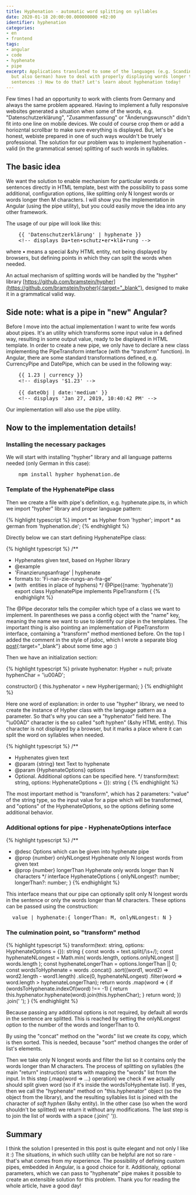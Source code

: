 ```yaml
---
title: Hyphenation - automatic word splitting on syllables
date: 2020-01-18 20:00:00.000000000 +02:00
identifier: hyphenation
categories:
- en
- frontend
tags:
- angular
- code
- hyphenate
- pipe
excerpt: Applications translated to some of the languages (e.g. Scandinavian,
  but also German) have to deal with properly displaying words longer than many
  sentences :) How to do that? Let's learn about hyphenation today!
---
```

Few times I had an opportunity to work with clients from Germany and always
the same problem appeared. Having to implement a fully responsive websites
generated a situation when some of the words, e.g. "Datenschutzerklärung",
"Zusammenfassung" or "Änderungswunsch" didn't fit into one line on mobile devices.
We could of course crop them or add a horiozntal scrollbar to make sure everything
is displayed. But, let's be honest, webiste prepared in one of such ways wouldn't
be truely professional. The solution for our problem was to implement hyphenation -
valid (in the grammatical sense) splitting of such words in syllables.

## The basic idea

We want the solution to enable mechanism for particular words or sentences
directly in HTML template, best with the possibility to pass some additional,
configuration options, like splitting only N longest words or words longer then M
characters. I will show you the implementation in Angular (using the pipe utility),
but you could easily move the idea into any other framework.

The usage of our pipe will look like this:

<pre>
    &lbrace;&lbrace; 'Datenschutzerklärung' | hyphenate &rbrace;&rbrace;
    &lt;!-- displays Da•ten•schutz•er•klä•rung -->
</pre>

where • means a special &amp;shy­­ HTML entity, not being displayed by browsers, but
defining points in which they can split the words when needed.

An actual mechanism of splitting words will be handled by the "hypher" library
[https://github.com/bramstein/hypher](https://github.com/bramstein/hypher){:target="_blank"},
designed to make it in a grammatical valid way.

## Side note: what is a pipe in "new" Angular?

Before I move into the actual implementation I want to write few words about pipes.
It's an utility which transforms some input value in a defined way, resulting
in some output value, ready to be displayed in HTML template. In order to create
a new pipe, we only have to declare a new class implementing the PipeTransform
interface (with the "transform" function). In Angular, there are some standard
transformations defined, e.g. CurrencyPipe and DatePipe, which can be used in the
following way:

<pre>
    &lbrace;&lbrace; 1.23 | currency }}
    &lt;!-- displays '$1.23' -->

    &lbrace;&lbrace; dateObj | date:'medium' }}
    &lt;!-- displays 'Jan 27, 2019, 10:40:42 PM' -->
</pre>

Our implementation will also use the pipe utility.

## Now to the implementation details!

### Installing the necessary packages

We will start with installing "hypher" library and all language patterns needed
(only German in this case):

<pre>
    npm install hypher hyphenation.de
</pre>

### Template of the HyphenatePipe class

Then we create a file with pipe's definition, e.g. hyphenate.pipe.ts, in which
we import "hypher" library and proper language pattern:

{% highlight typescript %}
import * as Hypher from 'hypher';
import * as german from 'hyphenation.de';
{% endhighlight %}

Directly below we can start defining HyphenatePipe class:

{% highlight typescript %}
/**
 * Hyphenates given text, based on Hypher library
 * @example
 *  'Finanzierungsanfrage' | hyphenate
 *  formats to: 'Fi-nan-zie-rungs-an-fra-ge'
 *  (with ­&shy; entities in place of hyphens)
 */
@Pipe({name: 'hyphenate'})
export class HyphenatePipe implements PipeTransform {
{% endhighlight %}

The @Pipe decorator tells the compiler which type of a class we want to implement.
In parentheses we pass a config object with the "name" key, meaning the name we
want to use to identify our pipe in the templates. The important thing is also
pointing an implementation of PipeTransform interface, containing a "transform"
method mentioned before. On the top I added the comment in the style of jsdoc,
which I wrote a separate blog [post](/en/frontend/2020/01/jsdoc){:target="_blank"}
about some time ago :)

Then we have an initialization section:

{% highlight typescript %}
private hyphenator: Hypher = null;
private hyphenChar = '\u00AD';

constructor() {
  this.hyphenator = new Hypher(german);
}
{% endhighlight %}

Here one word of explanation: in order to use "hypher" library, we need to create
the instance of Hypher class with the language pattern as a parameter. So that's
why you can see a "hyphenator" field here. The "\u00AD" character is the so called
"soft hyphen" (&amp;shy­ HTML entity). This character is not displayed by a browser,
but it marks a place where it can split the word on syllables when needed.

{% highlight typescript %}
/**
 * Hyphenates given text
 * @param {string} text Text to hyphenate
 * @param {HyphenateOptions} options
 *  Optional. Additional options can be specified here.
 */
transform(text: string, options: HyphenateOptions = {}): string {
{% endhighlight %}

The most important method is "transform", which has 2 parameters: "value" of the
string type, so the input value for a pipe which will be transformed, and "options"
of the HyphenateOptions, so the options defining some additional behavior.

### Additional options for pipe - HyphenateOptions interface

{% highlight typescript %}
/**
 * @desc Options which can be given into hyphenate pipe
 * @prop {number} onlyNLongest Hyphenate only N longest words from given text
 * @prop {number} longerThan Hyphenate only words longer than N characters
 */
interface HyphenateOptions {
  onlyNLongest?: number;
  longerThan?: number;
}
{% endhighlight %}

This interface means that our pipe can optionally split only N longest words in
the sentence or only the words longer than M characters. These options can be
passed using the construction:

<pre>
  value | hyphenate:{ longerThan: M, onlyNLongest: N }
</pre>

### The culmination point, so "transform" method

{% highlight typescript %}
transform(text: string, options: HyphenateOptions = {}): string {
  const words = text.split(/\s+/);
  const hyphenateNLongest = Math.min(
    words.length, options.onlyNLongest || words.length
  );
  const hyphenateLongerThan = options.longerThan || 0;
  const wordsToHyphenate = words
   .concat()
   .sort((word1, word2) => word2.length - word1.length)
   .slice(0, hyphenateNLongest)
   .filter(word => word.length > hyphenateLongerThan);
  return words
    .map(word => {
      if (wordsToHyphenate.indexOf(word) !== -1) {
        return this.hyphenator.hyphenate(word).join(this.hyphenChar);
      }
      return word;
    })
    .join(' ');
}
{% endhighlight %}

Because passing any additional options is not required, by default all words in
the sentence are splitted. This is reached by setting the onlyNLongest option
to the number of the words and longerThan to 0.

By using the "concat" method on the "words" list we create its copy, which is
then sorted. This is needed, because "sort" method changes the order of
list's elements.

Then we take only N longest words and filter the list so it contains only the
words longer than M characters. The process of splitting on syllables
(the main "return" instruction) starts with mapping the "words" list from the
input. In this step (.map(word =&gt; …) operation) we check if we actually should
split given word (so if it's inside the wordsToHyphentate list). If yes, then we
call the "hyphenate" method on "this.hyphenator" object (so the object from the
library), and the resulting syllables list is joined with the character of
*soft hyphen* (&amp;shy­ entity). In the other case (so when the word shouldn't
be splitted) we return it without any modifications. The last step is to join
the list of words with a space (.join(' ')).

## Summary

I think the solution I presented in this post is quite elegant and not only I
like it :) The situations, in which such utility can be helpful are not so
rare - that's what comes from my experience. The possibility of defining custom
pipes, embedded in Angular, is a good choice for it. Additionaly, optional
parameters, which we can pass to "hyphenate" pipe makes it possible to create
an extensible solution for this problem. Thank you for reading the whole article,
have a good day!
